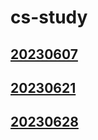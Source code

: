 # cs-study
## [20230607](https://github.com/swerving-turtle/cs-study/blob/main/202306/07.md)
## [20230621](https://github.com/swerving-turtle/cs-study/blob/main/202306/21.md)
## [20230628](https://github.com/swerving-turtle/cs-study/blob/main/202306/28.md)